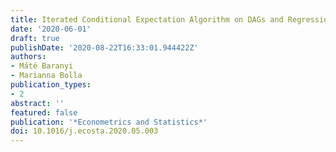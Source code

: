 ```yaml
---
title: Iterated Conditional Expectation Algorithm on DAGs and Regression Graphs
date: '2020-06-01'
draft: true
publishDate: '2020-08-22T16:33:01.944422Z'
authors:
- Máté Baranyi
- Marianna Bolla
publication_types:
- 2
abstract: ''
featured: false
publication: '*Econometrics and Statistics*'
doi: 10.1016/j.ecosta.2020.05.003
---
```


